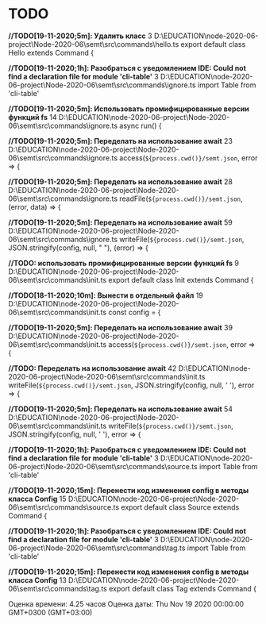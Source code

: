 # TODO 

**//TODO[19-11-2020;5m]: Удалить класс**
3 D:\EDUCATION\node-2020-06-project\Node-2020-06\semt\src\commands\hello.ts
export default class Hello extends Command {
 
**//TODO[19-11-2020;1h]: Разобраться с уведомлением IDE: Could not find a declaration file for module 'cli-table'**
3 D:\EDUCATION\node-2020-06-project\Node-2020-06\semt\src\commands\ignore.ts
import Table from 'cli-table'
 
**//TODO[19-11-2020;5m]: Использовать промифицированные версии функций fs**
14 D:\EDUCATION\node-2020-06-project\Node-2020-06\semt\src\commands\ignore.ts
async run() {
 
**//TODO[19-11-2020;5m]: Переделать на использование await**
23 D:\EDUCATION\node-2020-06-project\Node-2020-06\semt\src\commands\ignore.ts
access(`${process.cwd()}/semt.json`, error => {
 
**//TODO[19-11-2020;5m]: Переделать на использование await**
28 D:\EDUCATION\node-2020-06-project\Node-2020-06\semt\src\commands\ignore.ts
readFile(`${process.cwd()}/semt.json`, (error, data) => {
 
**//TODO[19-11-2020;5m]: Переделать на использование await**
59 D:\EDUCATION\node-2020-06-project\Node-2020-06\semt\src\commands\ignore.ts
writeFile(`${process.cwd()}/semt.json`, JSON.stringify(config, null, "  "), (error) => {
 
**//TODO: использовать промифицированные версии функций fs**
9 D:\EDUCATION\node-2020-06-project\Node-2020-06\semt\src\commands\init.ts
export default class Init extends Command {
 
**//TODO[18-11-2020;10m]: Вынести в отдельный файл**
19 D:\EDUCATION\node-2020-06-project\Node-2020-06\semt\src\commands\init.ts
const config = {
 
**//TODO[19-11-2020;5m]: Переделать на использование await**
39 D:\EDUCATION\node-2020-06-project\Node-2020-06\semt\src\commands\init.ts
access(`${process.cwd()}/semt.json`, error => {
 
**//TODO: Переделать на использование await**
42 D:\EDUCATION\node-2020-06-project\Node-2020-06\semt\src\commands\init.ts
writeFile(`${process.cwd()}/semt.json`, JSON.stringify(config, null, '  '), error => {
 
**//TODO[19-11-2020;5m]: Переделать на использование await**
54 D:\EDUCATION\node-2020-06-project\Node-2020-06\semt\src\commands\init.ts
writeFile(`${process.cwd()}/semt.json`, JSON.stringify(config, null, '  '), error => {
 
**//TODO[19-11-2020;1h]: Разобраться с уведомлением IDE: Could not find a declaration file for module 'cli-table'**
3 D:\EDUCATION\node-2020-06-project\Node-2020-06\semt\src\commands\source.ts
import Table from 'cli-table'
 
**//TODO[19-11-2020;15m]: Перенести код изменения config в методы класса Config**
15 D:\EDUCATION\node-2020-06-project\Node-2020-06\semt\src\commands\source.ts
export default class Source extends Command {
 
**//TODO[19-11-2020;1h]: Разобраться с уведомлением IDE: Could not find a declaration file for module 'cli-table'**
3 D:\EDUCATION\node-2020-06-project\Node-2020-06\semt\src\commands\tag.ts
import Table from 'cli-table'
 
**//TODO[19-11-2020;15m]: Перенести код изменения config в методы класса Config**
13 D:\EDUCATION\node-2020-06-project\Node-2020-06\semt\src\commands\tag.ts
export default class Tag extends Command {
 
Оценка времени: 4.25 часов
Оценка даты: Thu Nov 19 2020 00:00:00 GMT+0300 (GMT+03:00)
